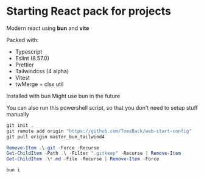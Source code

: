 # Starting React pack for projects

Modern react using **bun** and **vite**

Packed with:

-   Typescript
-   Eslint (8.57.0)
-   Prettier
-   Tailwindcss (4 alpha)
-   Vitest
-   twMerge + clsx util

Installed with bun
Might use bun in the future

You can also run this powershell script, so that you don't need to setup stuff manually

```ps1
git init .
git remote add origin "https://github.com/TomsBack/web-start-config"
git pull origin master_bun_tailwind4

Remove-Item .\.git -Force -Recurse
Get-ChildItem -Path .\ -Filter ".gitkeep" -Recurse | Remove-Item
Get-ChildItem .\*.md -File -Recurse | Remove-Item -Force

bun i
```
